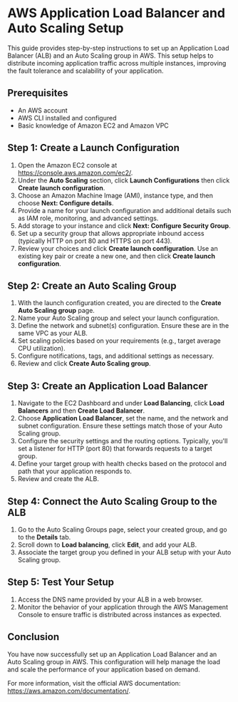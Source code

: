 # AWS Application Load Balancer and Auto Scaling Setup

This guide provides step-by-step instructions to set up an Application Load Balancer (ALB) and an Auto Scaling group in AWS. This setup helps to distribute incoming application traffic across multiple instances, improving the fault tolerance and scalability of your application.

## Prerequisites

- An AWS account
- AWS CLI installed and configured
- Basic knowledge of Amazon EC2 and Amazon VPC

## Step 1: Create a Launch Configuration

1. Open the Amazon EC2 console at https://console.aws.amazon.com/ec2/.
2. Under the **Auto Scaling** section, click **Launch Configurations** then click **Create launch configuration**.
3. Choose an Amazon Machine Image (AMI), instance type, and then choose **Next: Configure details**.
4. Provide a name for your launch configuration and additional details such as IAM role, monitoring, and advanced settings.
5. Add storage to your instance and click **Next: Configure Security Group**.
6. Set up a security group that allows appropriate inbound access (typically HTTP on port 80 and HTTPS on port 443).
7. Review your choices and click **Create launch configuration**. Use an existing key pair or create a new one, and then click **Create launch configuration**.

## Step 2: Create an Auto Scaling Group

1. With the launch configuration created, you are directed to the **Create Auto Scaling group** page.
2. Name your Auto Scaling group and select your launch configuration.
3. Define the network and subnet(s) configuration. Ensure these are in the same VPC as your ALB.
4. Set scaling policies based on your requirements (e.g., target average CPU utilization).
5. Configure notifications, tags, and additional settings as necessary.
6. Review and click **Create Auto Scaling group**.

## Step 3: Create an Application Load Balancer

1. Navigate to the EC2 Dashboard and under **Load Balancing**, click **Load Balancers** and then **Create Load Balancer**.
2. Choose **Application Load Balancer**, set the name, and the network and subnet configuration. Ensure these settings match those of your Auto Scaling group.
3. Configure the security settings and the routing options. Typically, you'll set a listener for HTTP (port 80) that forwards requests to a target group.
4. Define your target group with health checks based on the protocol and path that your application responds to.
5. Review and create the ALB.

## Step 4: Connect the Auto Scaling Group to the ALB

1. Go to the Auto Scaling Groups page, select your created group, and go to the **Details** tab.
2. Scroll down to **Load balancing**, click **Edit**, and add your ALB.
3. Associate the target group you defined in your ALB setup with your Auto Scaling group.

## Step 5: Test Your Setup

1. Access the DNS name provided by your ALB in a web browser.
2. Monitor the behavior of your application through the AWS Management Console to ensure traffic is distributed across instances as expected.

## Conclusion

You have now successfully set up an Application Load Balancer and an Auto Scaling group in AWS. This configuration will help manage the load and scale the performance of your application based on demand.

For more information, visit the official AWS documentation: https://aws.amazon.com/documentation/.

